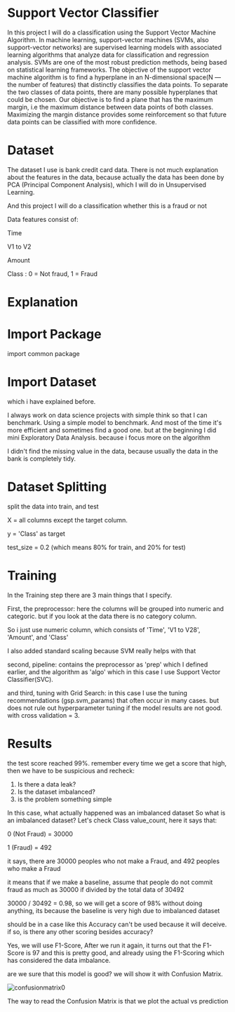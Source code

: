 # Support Vector Classifier

In this project I will do a classification using the Support Vector Machine Algorithm. In machine learning, support-vector machines (SVMs, also support-vector networks) are supervised learning models with associated learning algorithms that analyze data for classification and regression analysis. SVMs are one of the most robust prediction methods, being based on statistical learning frameworks. The objective of the support vector machine algorithm is to find a hyperplane in an N-dimensional space(N — the number of features) that distinctly classifies the data points. To separate the two classes of data points, there are many possible hyperplanes that could be chosen. Our objective is to find a plane that has the maximum margin, i.e the maximum distance between data points of both classes. Maximizing the margin distance provides some reinforcement so that future data points can be classified with more confidence.

# Dataset
The dataset I use is bank credit card data. There is not much explanation about the features in the data, because actually the data has been done by PCA (Principal Component Analysis), which I will do in Unsupervised Learning.

And this project I will do a classification whether this is a fraud or not

Data features consist of:

Time

V1 to V2

Amount

Class : 0 = Not fraud, 1 = Fraud

# Explanation
# Import Package
import common package

# Import Dataset
which i have explained before.

I always work on data science projects with simple think so that I can benchmark. Using a simple model to benchmark. And most of the time it's more efficient and sometimes find a good one. but at the beginning I did mini Exploratory Data Analysis. because i focus more on the algorithm

I didn't find the missing value in the data, because usually the data in the bank is completely tidy.

# Dataset Splitting
split the data into train, and test

X = all columns except the target column.

y = 'Class' as target

test_size = 0.2 (which means 80% for train, and 20% for test)

# Training
In the Training step there are 3 main things that I specify.

First, the preprocessor: here the columns will be grouped into numeric and categoric.
but if you look at the data there is no category column.

So i just use numeric column, which consists of 'Time', 'V1 to V28', 'Amount', and 'Class'

I also added standard scaling because SVM really helps with that

second, pipeline: contains the preprocessor as 'prep' which I defined earlier, and the algorithm as 'algo' which in this case I use Support Vector Classifier(SVC).

and third, tuning with Grid Search: in this case I use the tuning recommendations (gsp.svm_params) that often occur in many cases. but does not rule out hyperparameter tuning if the model results are not good. with cross validation = 3.

# Results
the test score reached 99%. remember every time we get a score that high, then we have to be suspicious and recheck:

1. Is there a data leak?
2. Is the dataset imbalanced?
3. is the problem something simple

In this case, what actually happened was an imbalanced dataset
So what is an imbalanced dataset? Let's check Class value_count, here it says that:

0 (Not Fraud)  = 30000

1 (Fraud)      = 492

it says, there are 30000 peoples who not make a Fraud, and 492 peoples who make a Fraud

it means that if we make a baseline, assume that people do not commit fraud as much as 30000 if divided by the total data of 30492

30000 / 30492 = 0.98, so we will get a score of 98% without doing anything, its because the baseline is very high due to imbalanced dataset

should be in a case like this Accuracy can't be used because it will deceive. if so, is there any other scoring besides accuracy?

Yes, we will use F1-Score, After we run it again, it turns out that the F1-Score is 97 and this is pretty good, and already using the F1-Scoring which has considered the data imbalance.

are we sure that this model is good? we will show it with Confusion Matrix.

![confusionmatrix0](https://user-images.githubusercontent.com/86812576/165972874-bae85f11-275d-4bc3-ba39-f44417719913.png)


The way to read the Confusion Matrix is ​​that we plot the actual vs prediction
